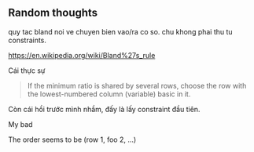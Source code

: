 ## Random thoughts

quy tac bland noi ve chuyen bien vao/ra co so. chu khong phai thu tu constraints.

https://en.wikipedia.org/wiki/Bland%27s_rule

Cái thực sự
> If the minimum ratio is shared by several rows, choose the row with the lowest-numbered column (variable) basic in it.

Còn cái hồi trước mình nhầm, đấy là lấy constraint đầu tiên.

My bad

The order seems to be (row 1, foo 2, ...)
